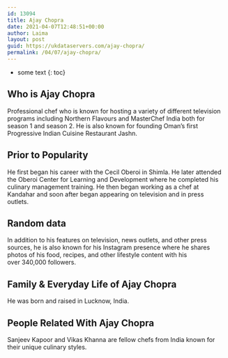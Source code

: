 ```yaml
---
id: 13094
title: Ajay Chopra
date: 2021-04-07T12:48:51+00:00
author: Laima
layout: post
guid: https://ukdataservers.com/ajay-chopra/
permalink: /04/07/ajay-chopra/
---
```


* some text
{: toc}


## Who is Ajay Chopra
                  
                  
                  
Professional chef who is known for hosting a variety of different television programs including Northern Flavours and MasterChef India both for season 1 and season 2. He is also known for founding Oman&#8217;s first Progressive Indian Cuisine Restaurant Jashn. 
                  
              
            
              
            
                
                
                
## Prior to Popularity
                  
                  
                  
He first began his career with the Cecil Oberoi in Shimla. He later attended the Oberoi Center for Learning and Development where he completed his culinary management training. He then began working as a chef at Kandahar and soon after began appearing on television and in press outlets. 
                  
              
            
              
            
                
                
                
## Random data
                  
                  
                  
In addition to his features on television, news outlets, and other press sources, he is also known for his Instagram presence where he shares photos of his food, recipes, and other lifestyle content with his over 340,000 followers. 
                  
              
            
              
            
                
                
                
## Family & Everyday Life of Ajay Chopra
                  
                  
                  
He was born and raised in Lucknow, India. 
                  
              
            
              
            
                
                
                
## People Related With Ajay Chopra
                  
                  
                  
Sanjeev Kapoor and Vikas Khanna are fellow chefs from India known for their unique culinary styles. 
                  
              
            
              
            
                
              
            
              
              
            
            
              
            
          
          
          